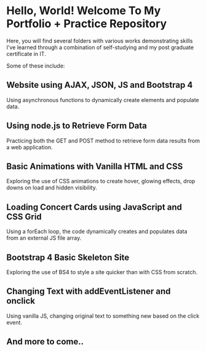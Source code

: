# Hello, World! Welcome To My Portfolio + Practice Repository

Here, you will find several folders with various works demonstrating skills I've learned through a combination of self-studying and my post graduate certificate in IT.

Some of these include:

## Website using AJAX, JSON, JS and Bootstrap 4

Using asynchronous functions to dynamically create elements and populate data.

## Using node.js to Retrieve Form Data

Practicing both the GET and POST method to retrieve form data results from a web application.

## Basic Animations with Vanilla HTML and CSS

Exploring the use of CSS animations to create hover, glowing effects, drop downs on load and hidden visibility.

## Loading Concert Cards using JavaScript and CSS Grid

Using a forEach loop, the code dynamically creates and populates data from an external JS file array.

## Bootstrap 4 Basic Skeleton Site

Exploring the use of BS4 to style a site quicker than with CSS from scratch.

## Changing Text with addEventListener and onclick

Using vanilla JS, changing original text to something new based on the click event.


## And more to come..